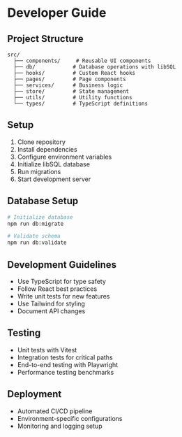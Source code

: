 # Developer Guide

## Project Structure
```
src/
  ├── components/     # Reusable UI components
  ├── db/            # Database operations with libSQL
  ├── hooks/         # Custom React hooks
  ├── pages/         # Page components
  ├── services/      # Business logic
  ├── store/         # State management
  ├── utils/         # Utility functions
  └── types/         # TypeScript definitions
```

## Setup
1. Clone repository
2. Install dependencies
3. Configure environment variables
4. Initialize libSQL database
5. Run migrations
6. Start development server

## Database Setup
```bash
# Initialize database
npm run db:migrate

# Validate schema
npm run db:validate
```

## Development Guidelines
- Use TypeScript for type safety
- Follow React best practices
- Write unit tests for new features
- Use Tailwind for styling
- Document API changes

## Testing
- Unit tests with Vitest
- Integration tests for critical paths
- End-to-end testing with Playwright
- Performance testing benchmarks

## Deployment
- Automated CI/CD pipeline
- Environment-specific configurations
- Monitoring and logging setup